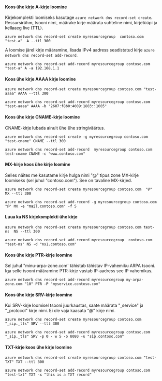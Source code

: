 #### <a name="create-an-a-record-set-with-single-record"></a>Koos ühe kirje A-kirje loomine

Kirjekomplekti loomiseks kasutage `azure network dns record-set create`. Ressursirühm, tsooni nimi, määrake kirje määrata suhteline nimi, kirjetüüpi ja kellaaeg live (TTL).

    azure network dns record-set create myresourcegroup  contoso.com "test-a"  A --ttl 300

A loomise järel kirje määramine, lisada IPv4 aadress seadistatud kirje `azure network dns record-set add-record`.

    azure network dns record-set add-record myresourcegroup contoso.com "test-a" A -a 192.168.1.1

#### <a name="create-an-aaaa-record-set-with-a-single-record"></a>Koos ühe kirje AAAA kirje loomine

    azure network dns record-set create myresourcegroup contoso.com "test-aaaa" AAAA --ttl 300

    azure network dns record-set add-record myresourcegroup contoso.com "test-aaaa" AAAA -b "2607:f8b0:4009:1803::1005"

#### <a name="create-a-cname-record-set-with-a-single-record"></a>Koos ühe kirje CNAME-kirje loomine

CNAME-kirje lubada ainult ühe ühe stringiväärtus.


    azure network dns record-set create -g myresourcegroup contoso.com  "test-cname" CNAME --ttl 300

    azure network dns record-set add-record  myresourcegroup contoso.com  test-cname CNAME -c "www.contoso.com"


#### <a name="create-an-mx-record-set-with-a-single-record"></a>MX-kirje koos ühe kirje loomine

Selles näites me kasutame kirje hulga nimi "@" tipus zone MX-kirje loomiseks (sel juhul "contoso.com"). See on tavaline MX-kirjed.

    azure network dns record-set create myresourcegroup contoso.com  "@"  MX --ttl 300

    azure network dns record-set add-record -g myresourcegroup contoso.com  "@" MX -e "mail.contoso.com" -f 5


#### <a name="create-an-ns-record-set-with-a-single-record"></a>Luua ka NS kirjekomplekti ühe kirje

    azure network dns record-set create myresourcegroup contoso.com test-ns  NS --ttl 300

    azure network dns record-set add-record myresourcegroup  contoso.com  "test-ns" NS -d "ns1.contoso.com"

#### <a name="create-a-ptr-record-set-with-a-single-record"></a>Koos ühe kirje PTR-kirje loomine  
Sel juhul "minu-arpa-zone.com' tähistab tähistav IP-vahemiku ARPA tsooni.  Iga selle tsooni määramine PTR-kirje vastab IP-aadress see IP vahemikus.    

    azure network dns record-set add-record myresourcegroup my-arpa-zone.com "10" PTR -P "myservice.contoso.com"   

#### <a name="create-an-srv-record-set-with-a-single-record"></a>Koos ühe kirje SRV-kirje loomine

Kui SRV-kirje loomisel tsooni juurkaustas, saate määrata "_service" ja "_protocol" kirje nimi. Ei ole vaja kaasata "@" kirje nimi.


    azure network dns record-set create myresourcegroup contoso.com "_sip._tls" SRV --ttl 300

    azure network dns record-set add-record myresourcegroup contoso.com  "_sip._tls" SRV -p 0 - w 5 -o 8080 -u "sip.contoso.com"

#### <a name="create-a-txt-record-set-with-single-record"></a>TXT-kirje koos ühe kirje loomine

    azure network dns record-set create myresourcegroup contoso.com "test-TXT" TXT --ttl 300

    azure network dns record-set add-record myresourcegroup contoso.com "test-txt" TXT -x "this is a TXT record"
